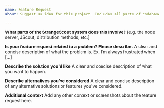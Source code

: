 ```yaml
---
name: Feature Request
about: Suggest an idea for this project. Includes all parts of codebase.

---
```


**What parts of the StrangeScout system does this involve?**
[e.g. the node server, JScout, distribution methods, etc.]

**Is your feature request related to a problem? Please describe.**
A clear and concise description of what the problem is. Ex. I'm always frustrated when [...]

**Describe the solution you'd like**
A clear and concise description of what you want to happen.

**Describe alternatives you've considered**
A clear and concise description of any alternative solutions or features you've considered.

**Additional context**
Add any other context or screenshots about the feature request here.
